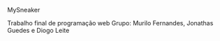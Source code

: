 MySneaker

Trabalho final de programação web
Grupo: Murilo Fernandes, Jonathas Guedes e Diogo Leite

